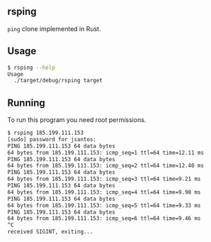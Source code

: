 ## rsping

`ping` clone implemented in Rust.


## Usage
```sh
$ rsping --help
Usage
  ./target/debug/rsping target
```

## Running

To run this program you need root permissions.

```sh
$ rsping 185.199.111.153 
[sudo] password for jsantos: 
PING 185.199.111.153 64 data bytes
64 bytes from 185.199.111.153: icmp_seq=1 ttl=64 time=12.11 ms
PING 185.199.111.153 64 data bytes
64 bytes from 185.199.111.153: icmp_seq=2 ttl=64 time=12.40 ms
PING 185.199.111.153 64 data bytes
64 bytes from 185.199.111.153: icmp_seq=3 ttl=64 time=9.21 ms
PING 185.199.111.153 64 data bytes
64 bytes from 185.199.111.153: icmp_seq=4 ttl=64 time=9.98 ms
PING 185.199.111.153 64 data bytes
64 bytes from 185.199.111.153: icmp_seq=5 ttl=64 time=9.33 ms
PING 185.199.111.153 64 data bytes
64 bytes from 185.199.111.153: icmp_seq=6 ttl=64 time=9.46 ms
^C
received SIGINT, exiting...
```